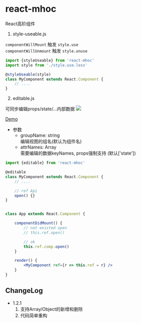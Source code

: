 # react-mhoc

React高阶组件

1. style-useable.js

`componentWillMount` 触发 `style.use`  
`componentWillUnmount` 触发 `style.unuse`

```jsx
import {styleUseable} from 'react-mhoc'
import style from './style.use.less'

@styleUseable(style)
class MyComponent extends React.Component {
    // ....
}
```

2. editable.js

可同步编辑props/state/...内部数据
![](http://obu9je6ng.bkt.clouddn.com/FkVW1A_OJ5Nw5m2wNFQL5QrtIGfF?imageslim)

[Demo](https://m-cuttlefish.github.io/react-mhoc/page/)

- 参数
    - groupName: string  
        编辑视图的组名(默认为组件名)
    - attrNames: Array  
        需要编辑的数据keyNames, props强制支持 (默认['state'])

```jsx
import {editable} from 'react-mhoc'

@editable
class MyComponent extends React.Component {
    // ....

    // ref Api
    open() {}
}


class App extends React.Component {

    componentDidMount() {
        // not existed open
        // this.ref.open()

        // ok
        this.ref.comp.open()
    }

    render() {
        <MyComponent ref={r => this.ref = r} />
    }
}
```


## ChangeLog

- 1.2.1 
    1. 支持Array/Object的新增和删除
    2. 代码简单重构